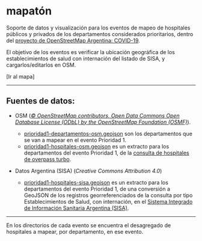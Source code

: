 # mapatón

Soporte de datos y visualización para los eventos de mapeo de hospitales públicos y privados de los departamentos considerados prioritarios, dentro del [proyecto de OpenStreetMap Argentina: COVID-19](https://wiki.openstreetmap.org/wiki/ES:Argentina/COVID-19).

El objetivo de los eventos es verificar la ubicación geográfica de los establecimientos de salud con internación del listado de SISA, y cargarlos/editarlos en OSM.

[Ir al mapa]

----

## Fuentes de datos:

* OSM (*[© OpenStreetMap contributors, Open Data Commons Open Database License (ODbL) by the OpenStreetMap Foundation (OSMF)](https://www.openstreetmap.org/copyright)*).

  * [prioridad1-departamentos-osm.geojson](https://github.com/gabriel-de-luca/covid-19/blob/master/mapaton/prioridad1-departamentos-osm.geojson) son los departamentos que se van a mapear en el evento Prioridad 1.
  * [prioridad1-hospitales-osm.geojson](https://github.com/gabriel-de-luca/covid-19/blob/master/mapaton/prioridad1-hospitales-osm.geojson) es un extracto para los departamentos del evento Prioridad 1, de la [consulta de hospitales de overpass turbo](https://overpass-turbo.eu/s/S1i).
  
* Datos Argentina (SISA) (*Creative Commons Attribution 4.0*)

  * [prioridad1-hospitales-sisa.geojson](https://github.com/gabriel-de-luca/covid-19/blob/master/mapaton/prioridad1-hospitales-sisa.geojson) es un extracto para los departamentos del evento Prioridad 1, de una conversión a GeoJSON de los registros georreferenciados de la consulta por tipo Establecimientos de Salud, con internación, en el [Sistema Integrado de Información Sanitaria Argentina (SISA)](https://sisa.msal.gov.ar/sisa).

----

En los directorios de cada evento se encuentra el desagregado de hospitales a mapear, por departamento, en ese evento.
